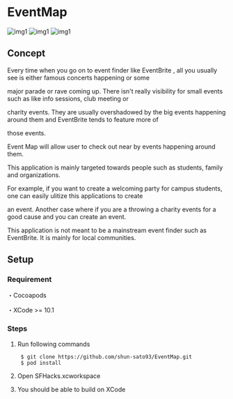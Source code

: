 # EventMap

![img1](https://i.imgur.com/HnA9jaT.png?1)
![img1](https://i.imgur.com/IXF75uI.png?1)
![img1](https://i.imgur.com/80ILzds.png)

## Concept

Every time when you go on to event finder like EventBrite , all you usually see is either famous concerts happening or some 

major parade or rave coming up. There isn't really visibility for small events such as like info sessions, club meeting or 

charity events. They are usually overshadowed by the big events happening around them and EventBrite tends to feature more of 

those events. 

Event Map will allow user to check out near by events happening around them. 

This application is mainly targeted towards people such as students, family and organizations. 

For example, if you want to create a welcoming party for campus students, one can easily ulitize this applications to create 

an event. Another case where if you are a throwing a charity events for a good cause and you can create an event. 

This application is not meant to be a mainstream event finder such as EventBrite. It is mainly for local communities. 



## Setup
### Requirement
・Cocoapods

・XCode >= 10.1

### Steps
1. Run following commands

        $ git clone https://github.com/shun-sato93/EventMap.git
        $ pod install
        
2. Open SFHacks.xcworkspace
3. You should be able to build on XCode
